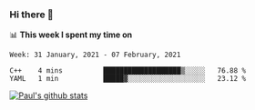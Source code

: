### Hi there 👋

📊 **This week I spent my time on**
<!--START_SECTION:waka-->
```text
Week: 31 January, 2021 - 07 February, 2021

C++    4 mins          ███████████████████▒░░░░░   76.88 % 
YAML   1 min           █████▓░░░░░░░░░░░░░░░░░░░   23.12 % 
```
<!--END_SECTION:waka-->


[![Paul's github stats](https://github-readme-stats.vercel.app/api?username=mickeyouyou&theme=dracula&show_icons=true)](https://github.com/anuraghazra/github-readme-stats)

